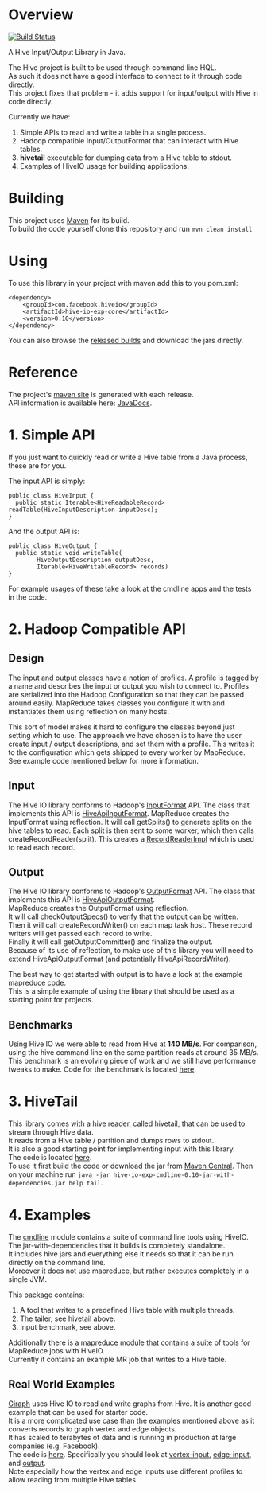 # Overview #

[![Build Status](https://travis-ci.org/facebook/hive-io-experimental.png?branch=master)](https://travis-ci.org/facebook/hive-io-experimental)

A Hive Input/Output Library in Java.

The Hive project is built to be used through command line HQL.<br/>
As such it does not have a good interface to connect to it through code directly.<br/>
This project fixes that problem - it adds support for input/output with Hive in code directly.

Currently we have:<br/>
1. Simple APIs to read and write a table in a single process.<br/>
2. Hadoop compatible Input/OutputFormat that can interact with Hive tables.<br/>
3. __hivetail__ executable for dumping data from a Hive table to stdout.<br/>
4. Examples of HiveIO usage for building applications.<br/>

# Building #

This project uses [Maven](http://maven.apache.org/) for its build.<br/>
To build the code yourself clone this repository and run `mvn clean install`

# Using #
To use this library in your project with maven add this to you pom.xml:

    <dependency>
        <groupId>com.facebook.hiveio</groupId>
        <artifactId>hive-io-exp-core</artifactId>
        <version>0.10</version>
    </dependency>

You can also browse the
[released builds](http://goo.gl/6EdWN)
and download the jars directly.

# Reference #

The project's [maven site](http://facebook.github.io/hive-io-experimental/)
is generated with each release.<br/>
API information is available here: 
[JavaDocs](http://facebook.github.io/hive-io-experimental/apidocs/index.html).

# 1. Simple API #
If you just want to quickly read or write a Hive table from a Java process, these are for you.

The input API is simply:

    public class HiveInput {
      public static Iterable<HiveReadableRecord> readTable(HiveInputDescription inputDesc);
    }

And the output API is:

    public class HiveOutput {
      public static void writeTable(
            HiveOutputDescription outputDesc,
            Iterable<HiveWritableRecord> records)
    }

For example usages of these take a look at the cmdline apps and the tests in the code.

# 2. Hadoop Compatible API #

## Design ##
The input and output classes have a notion of profiles.
A profile is tagged by a name and describes the input or output you wish to connect to.
Profiles are serialized into the Hadoop Configuration so that they can be passed around easily.
MapReduce takes classes you configure it with and instantiates them using reflection on many hosts.

This sort of model makes it hard to configure the classes beyond just setting which to use.
The approach we have chosen is to have the user create input / output descriptions, and set them with a profile.
This writes it to the configuration which gets shipped to every worker by MapReduce.
See example code mentioned below for more information.

## Input ##
The Hive IO library conforms to Hadoop's
[InputFormat](http://hadoop.apache.org/docs/r0.23.6/api/org/apache/hadoop/mapreduce/InputFormat.html) API.
The class that implements this API is
[HiveApiInputFormat](hive-io-exp-core/src/main/java/com/facebook/hiveio/input/HiveApiInputFormat.java).
MapReduce creates the InputFormat using reflection.
It will call getSplits() to generate splits on the hive tables to read.
Each split is then sent to some worker, which then calls createRecordReader(split).
This creates a
[RecordReaderImpl](hive-io-exp-core/src/main/java/com/facebook/hiveio/input/RecordReaderImpl.java)
which is used to read each record.

## Output ##
The Hive IO library conforms to Hadoop's
[OutputFormat](http://hadoop.apache.org/docs/r0.23.6/api/org/apache/hadoop/mapreduce/OutputFormat.html) API.
The class that implements this API is
[HiveApiOutputFormat](hive-io-exp-core/src/main/java/com/facebook/hiveio/output/HiveApiOutputFormat.java).
<br/>
MapReduce creates the OutputFormat using reflection.<br/>
It will call checkOutputSpecs() to verify that the output can be written.<br/>
Then it will call createRecordWriter() on each map task host.
These record writers will get passed each record to write.<br/>
Finally it will call getOutputCommitter() and finalize the output.<br/>
Because of its use of reflection, to make use of this library you will need to extend HiveApiOutputFormat (and potentially HiveApiRecordWriter).

The best way to get started with output is to have a look at the example mapreduce
[code](hive-io-exp-mapreduce/src/main/java/com/facebook/hiveio/).
<br/>
This is a simple example of using the library that should be used as a starting point for projects. 

## Benchmarks ##
Using Hive IO we were able to read from Hive at **140 MB/s**.
For comparison, using the hive command line on the same partition reads at around 35 MB/s.
This benchmark is an evolving piece of work and we still have performance tweaks to make.
Code for the benchmark is located [here](hive-io-exp-cmdline/src/main/java/com/facebook/hiveio/benchmark/).

# 3. HiveTail #
This library comes with a hive reader, called hivetail, that can be used to stream through Hive data.<br/>
It reads from a Hive table / partition and dumps rows to stdout.<br/>
It is also a good starting point for implementing input with this library.<br/>
The code is located
[here](hive-io-exp-cmdline/src/main/java/com/facebook/hiveio/tailer/).<br/>
To use it first build the code or download the jar from
[Maven Central](http://goo.gl/ng9XA).
Then on your machine run `java -jar hive-io-exp-cmdline-0.10-jar-with-dependencies.jar help tail`.

# 4. Examples #

The [cmdline](hive-io-exp-cmdline/src/main/java/com/facebook/hiveio/)
module contains a suite of command line tools using HiveIO.<br/>
The jar-with-dependencies that it builds is completely standalone.<br/>
It includes hive jars and everything else it needs so that it can be run directly on the command line.<br/>
Moreover it does not use mapreduce, but rather executes completely in a single JVM.

This package contains:<br/>
1. A tool that writes to a predefined Hive table with multiple threads.<br/>
2. The tailer, see hivetail above.<br/>
3. Input benchmark, see above.<br/>

Additionally there is a [mapreduce](hive-io-exp-mapreduce/src/main/java/com/facebook/hiveio/mapreduce)
module that contains a suite of tools for MapReduce jobs with HiveIO.<br/>
Currently it contains an example MR job that writes to a Hive table.

## Real World Examples ##
[Giraph](http://giraph.apache.org/) uses Hive IO to read and write graphs from Hive.
It is another good example that can be used for starter code.<br/>
It is a more complicated use case than the examples mentioned above as it converts records to graph vertex and edge objects.<br/>
It has scaled to terabytes of data and is running in production at large companies (e.g. Facebook).<br/>
The code is
[here](http://goo.gl/4qsvX).
Specifically you should look at
[vertex-input](http://goo.gl/Aq8kV),
[edge-input](http://goo.gl/PGvrq),
and [output](http://goo.gl/PjI3b).
<br/>
Note especially how the vertex and edge inputs use different profiles to allow reading from multiple Hive tables.
